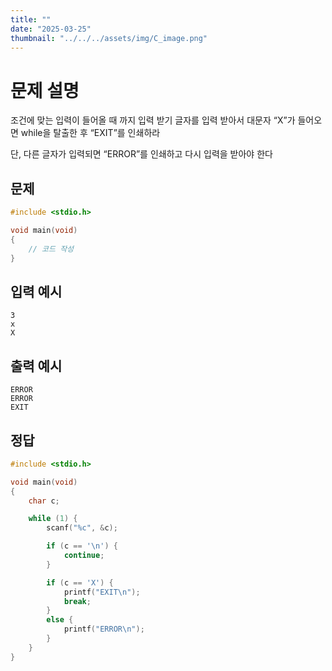 ```yaml
---
title: "" 
date: "2025-03-25"
thumbnail: "../../../assets/img/C_image.png"
---
```


# 문제 설명
조건에 맞는 입력이 들어올 때 까지 입력 받기
글자를 입력 받아서 대문자 “X”가 들어오면 while을 탈출한 후 “EXIT”를 인쇄하라

단, 다른 글자가 입력되면 “ERROR”를 인쇄하고 다시 입력을 받아야 한다

## 문제

```c
#include <stdio.h>

void main(void)
{
	// 코드 작성
}
```
## 입력 예시
```
3
x
X
```
## 출력 예시
```
ERROR
ERROR
EXIT
```

## 정답
```c
#include <stdio.h>

void main(void)
{
	char c;

	while (1) {  
		scanf("%c", &c);  

		if (c == '\n') {
			continue;
		}

		if (c == 'X') {  
			printf("EXIT\n");
			break;  
		}
		else {
			printf("ERROR\n");
		}
	}
}
```

